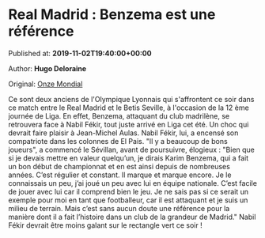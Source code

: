 
# Real Madrid : Benzema est une référence

Published at: **2019-11-02T19:40:00+00:00**

Author: **Hugo Deloraine**

Original: [Onze Mondial](http://www.onzemondial.com/premier-league/2019-2020/real-madrid-benzema-est-une-reference-201477)

Ce sont deux anciens de l'Olympique Lyonnais qui s'affrontent ce soir dans ce match entre le Real Madrid et le Betis Seville, à l'occasion de la 12 ème journée de Liga. En effet, Benzema, attaquant du club madrilène, se retrouvera face à Nabil Fékir, tout juste arrivé en Liga cet été. Un choc qui devrait faire plaisir à Jean-Michel Aulas. Nabil Fékir, lui, a encensé son compatriote dans les colonnes de El Pais.
"Il y a beaucoup de bons joueurs", a commencé le Sévillan, avant de poursuivre, élogieux : "Bien que si je devais mettre en valeur quelqu’un, je dirais Karim Benzema, qui a fait un bon début de championnat et en est ainsi depuis de nombreuses années. C’est régulier et constant. Il marque et marque encore. Je le connaissais un peu, j’ai joué un peu avec lui en équipe nationale. C’est facile de jouer avec lui car il comprend bien le jeu. Je ne sais pas si ce serait un exemple pour moi en tant que footballeur, car il est attaquant et je suis un milieu de terrain. Mais c’est sans aucun doute une référence pour la manière dont il a fait l’histoire dans un club de la grandeur de Madrid." Nabil Fékir devrait être moins galant sur le rectangle vert ce soir !
